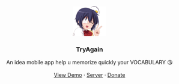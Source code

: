 <a name="readme-top"></a>
<br />

<div align="center">
  <a href="https://github.com/datvn21">
    <img src="logoREADME.png" alt="Logo" width="90" height="80">
  </a>

  <h3 align="center">TryAgain</h3>

  <p align="center">
    An idea mobile app help u memorize quickly your VOCABULARY 😘 
    <br />
    <br />
    <a href="#">View Demo</a>
    ·
    <a href="#">Server</a>
    ·
    <a href="#">Donate</a>
  </p>
</div>
